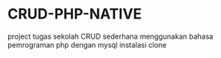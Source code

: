 # CRUD-PHP-NATIVE
project tugas sekolah CRUD sederhana menggunakan bahasa pemrograman php dengan mysql
instalasi
clone

